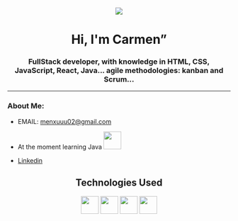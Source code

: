 ### 

<!--
**Menchu02/Menchu02** is a ✨ _special_ ✨ repository because its `README.md` (this file) appears on your GitHub profile.

Here are some ideas to get you started:

- 🔭 I’m currently working on ...
- 🌱 I’m currently learning ...
- 👯 I’m looking to collaborate on ...
- 🤔 I’m looking for help with ...
- 💬 Ask me about ...
- 📫 How to reach me: ...
- 😄 Pronouns: ...
- ⚡ Fun fact: ...
-->

<div align="center">
    <img src="https://media.giphy.com/media/bZVnr05ibCddKi5eFR/giphy.gif"/>
</div>
<h1 align="center">Hi, I'm Carmen”</h1>
    <h3 align="center">FullStack developer, with knowledge in HTML, CSS, JavaScript, React, Java...  agile methodologies: kanban and Scrum...</h3>

---
  ### About Me:
  - EMAIL:  menxuuu02@gmail.com
  - At the moment learning Java <img src="https://cdn.jsdelivr.net/gh/devicons/devicon/icons/java/java-plain.svg" height="40"/>
 
  - [Linkedin](https://www.linkedin.com/in/carmen-blanco-delgado-892711233/)


       
       
<div align="center">
    <h2 align="center">Technologies Used</h2>
<img src="https://cdn.jsdelivr.net/gh/devicons/devicon/icons/javascript/javascript-original.svg" height="40" />
<img src="https://cdn.jsdelivr.net/gh/devicons/devicon/icons/react/react-original.svg" height="40" />  

<img src="https://cdn.jsdelivr.net/gh/devicons/devicon/icons/java/java-plain.svg" height="40"/>
<img src="https://cdn.jsdelivr.net/gh/devicons/devicon/icons/spring/spring-original.svg" height="40"/>
 
  </div>
     
     
     
